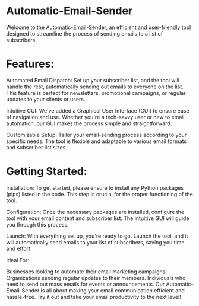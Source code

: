 # Automatic-Email-Sender

Welcome to the Automatic-Email-Sender, an efficient and user-friendly tool designed to streamline the process of sending emails to a list of subscribers.

# Features:

Automated Email Dispatch: Set up your subscriber list, and the tool will handle the rest, automatically sending out emails to everyone on the list. This feature is perfect for newsletters, promotional campaigns, or regular updates to your clients or users.

Intuitive GUI: We've added a Graphical User Interface (GUI) to ensure ease of navigation and use. Whether you're a tech-savvy user or new to email automation, our GUI makes the process simple and straightforward.

Customizable Setup: Tailor your email-sending process according to your specific needs. The tool is flexible and adaptable to various email formats and subscriber list sizes.

# Getting Started:

Installation: To get started, please ensure to install any Python packages (pips) listed in the code. This step is crucial for the proper functioning of the tool.

Configuration: Once the necessary packages are installed, configure the tool with your email content and subscriber list. The intuitive GUI will guide you through this process.

Launch: With everything set up, you're ready to go. Launch the tool, and it will automatically send emails to your list of subscribers, saving you time and effort.

Ideal For:

Businesses looking to automate their email marketing campaigns.
Organizations sending regular updates to their members.
Individuals who need to send out mass emails for events or announcements.
Our Automatic-Email-Sender is all about making your email communication efficient and hassle-free. Try it out and take your email productivity to the next level!
